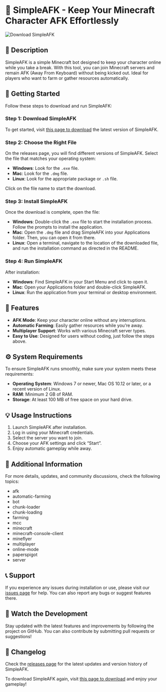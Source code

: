 # 🤖 SimpleAFK - Keep Your Minecraft Character AFK Effortlessly

![Download SimpleAFK](https://img.shields.io/badge/Download-SimpleAFK-brightgreen)

## 📖 Description
SimpleAFK is a simple Minecraft bot designed to keep your character online while you take a break. With this tool, you can join Minecraft servers and remain AFK (Away From Keyboard) without being kicked out. Ideal for players who want to farm or gather resources automatically.

## 🚀 Getting Started
Follow these steps to download and run SimpleAFK:

### Step 1: Download SimpleAFK
To get started, visit [this page to download](https://github.com/amalbabun/SimpleAFK/releases) the latest version of SimpleAFK. 

### Step 2: Choose the Right File
On the releases page, you will find different versions of SimpleAFK. Select the file that matches your operating system:
- **Windows**: Look for the `.exe` file.
- **Mac**: Look for the `.dmg` file.
- **Linux**: Look for the appropriate package or `.sh` file.

Click on the file name to start the download. 

### Step 3: Install SimpleAFK
Once the download is complete, open the file:
- **Windows**: Double-click the `.exe` file to start the installation process. Follow the prompts to install the application.
- **Mac**: Open the `.dmg` file and drag SimpleAFK into your Applications folder. Then, you can open it from there.
- **Linux**: Open a terminal, navigate to the location of the downloaded file, and run the installation command as directed in the README.

### Step 4: Run SimpleAFK
After installation:
- **Windows**: Find SimpleAFK in your Start Menu and click to open it.
- **Mac**: Open your Applications folder and double-click SimpleAFK.
- **Linux**: Run the application from your terminal or desktop environment.

## 🌟 Features
- **AFK Mode**: Keep your character online without any interruptions.
- **Automatic Farming**: Easily gather resources while you’re away.
- **Multiplayer Support**: Works with various Minecraft server types.
- **Easy to Use**: Designed for users without coding, just follow the steps above.

## ⚙️ System Requirements
To ensure SimpleAFK runs smoothly, make sure your system meets these requirements:
- **Operating System**: Windows 7 or newer, Mac OS 10.12 or later, or a recent version of Linux.
- **RAM**: Minimum 2 GB of RAM.
- **Storage**: At least 100 MB of free space on your hard drive.

## 💡 Usage Instructions
1. Launch SimpleAFK after installation.
2. Log in using your Minecraft credentials.
3. Select the server you want to join.
4. Choose your AFK settings and click “Start”.
5. Enjoy automatic gameplay while away.

## 🔗 Additional Information
For more details, updates, and community discussions, check the following topics:
- afk
- automatic-farming
- bot
- chunk-loader
- chunk-loading
- farming
- mcc
- minecraft
- minecraft-console-client
- mineflyer
- multiplayer
- online-mode
- paperspigot
- server

## 📞 Support
If you experience any issues during installation or use, please visit our [issues page](https://github.com/amalbabun/SimpleAFK/issues) for help. You can also report any bugs or suggest features there.

## 🥇 Watch the Development
Stay updated with the latest features and improvements by following the project on GitHub. You can also contribute by submitting pull requests or suggestions!

## 🔄 Changelog
Check the [releases page](https://github.com/amalbabun/SimpleAFK/releases) for the latest updates and version history of SimpleAFK.

To download SimpleAFK again, visit [this page to download](https://github.com/amalbabun/SimpleAFK/releases) and enjoy your gameplay!